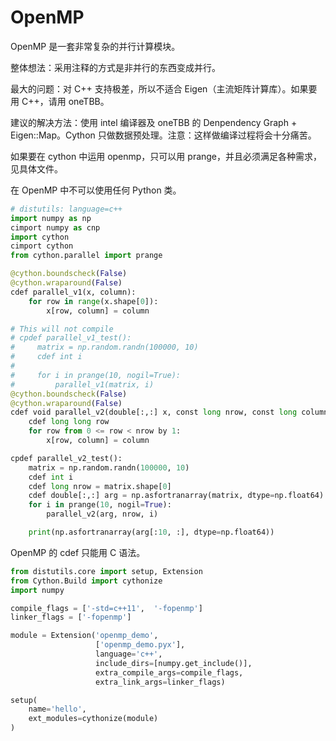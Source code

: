 # OpenMP

OpenMP 是一套非常复杂的并行计算模块。

整体想法：采用注释的方式是非并行的东西变成并行。

最大的问题：对 C++ 支持极差，所以不适合 Eigen（主流矩阵计算库）。如果要用 C++，请用 oneTBB。

建议的解决方法：使用 intel 编译器及 oneTBB 的 Denpendency Graph + Eigen::Map。Cython 只做数据预处理。注意：这样做编译过程将会十分痛苦。

如果要在 cython 中运用 openmp，只可以用 prange，并且必须满足各种需求，见具体文件。

在 OpenMP 中不可以使用任何 Python 类。

```python
# distutils: language=c++
import numpy as np
cimport numpy as cnp
import cython
cimport cython
from cython.parallel import prange

@cython.boundscheck(False)
@cython.wraparound(False)
cdef parallel_v1(x, column):
    for row in range(x.shape[0]):
        x[row, column] = column

# This will not compile
# cpdef parallel_v1_test():
#     matrix = np.random.randn(100000, 10)
#     cdef int i
#
#     for i in prange(10, nogil=True):
#         parallel_v1(matrix, i)
@cython.boundscheck(False)
@cython.wraparound(False)
cdef void parallel_v2(double[:,:] x, const long nrow, const long column) nogil :
    cdef long long row
    for row from 0 <= row < nrow by 1:
        x[row, column] = column

cpdef parallel_v2_test():
    matrix = np.random.randn(100000, 10)
    cdef int i
    cdef long nrow = matrix.shape[0]
    cdef double[:,:] arg = np.asfortranarray(matrix, dtype=np.float64)
    for i in prange(10, nogil=True):
        parallel_v2(arg, nrow, i)

    print(np.asfortranarray(arg[:10, :], dtype=np.float64))
```

OpenMP 的 cdef 只能用 C 语法。

```python
from distutils.core import setup, Extension
from Cython.Build import cythonize
import numpy

compile_flags = ['-std=c++11',  '-fopenmp']
linker_flags = ['-fopenmp']

module = Extension('openmp_demo',
                   ['openmp_demo.pyx'],
                   language='c++',
                   include_dirs=[numpy.get_include()],
                   extra_compile_args=compile_flags,
                   extra_link_args=linker_flags)

setup(
    name='hello',
    ext_modules=cythonize(module)
)
```